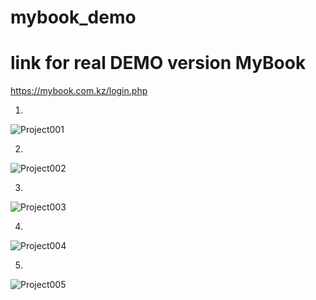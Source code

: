 # mybook_demo

# link for real DEMO version MyBook
https://mybook.com.kz/login.php

1)

![Project001](https://user-images.githubusercontent.com/85882093/123499962-47827780-d65c-11eb-87f7-4022e4626c5e.png)

2)

![Project002](https://user-images.githubusercontent.com/85882093/123499977-697bfa00-d65c-11eb-8e74-6d384534e867.png)

3)

![Project003](https://user-images.githubusercontent.com/85882093/123499982-739df880-d65c-11eb-95c8-3333b3d4ce5a.png)


4)

![Project004](https://user-images.githubusercontent.com/85882093/123499989-7e588d80-d65c-11eb-861c-34bdc0eff333.png)

5)

![Project005](https://user-images.githubusercontent.com/85882093/123499994-84e70500-d65c-11eb-91b4-ae00a03ad04c.png)





